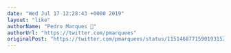```yaml
---
date: "Wed Jul 17 12:28:43 +0000 2019"
layout: "like"
authorName: "Pedro Marques 🌮"
authorUrl: "https://twitter.com/pmarquees"
originalPost: "https://twitter.com/pmarquees/status/1151468771590193152"
---
```

